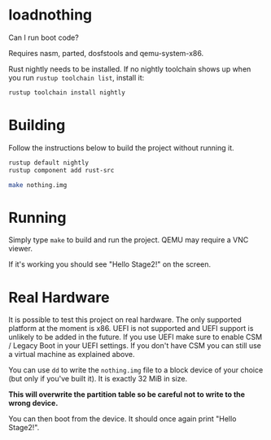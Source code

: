 # loadnothing
Can I run boot code?

Requires nasm, parted, dosfstools and qemu-system-x86.

Rust nightly needs to be installed. If no nightly toolchain shows up
when you run `rustup toolchain list`, install it:

```sh
rustup toolchain install nightly
```

# Building
Follow the instructions below to build the project without running it.

```sh
rustup default nightly
rustup component add rust-src

make nothing.img
```

# Running
Simply type `make` to build and run the project.
QEMU may require a VNC viewer.

If it's working you should see "Hello Stage2!" on the screen.

# Real Hardware
It is possible to test this project on real hardware.
The only supported platform at the moment is x86. UEFI is not supported
and UEFI support is unlikely to be added in the future. If you use UEFI
make sure to enable CSM / Legacy Boot in your UEFI settings. If you don't have CSM you can still use a virtual machine as explained above.

You can use `dd` to write the `nothing.img` file to a block device
of your choice (but only if you've built it). It is exactly 32 MiB in size.

**This will overwrite the partition table so be careful not to write
to the wrong device.**

You can then boot from the device. It should once again print "Hello Stage2!".
